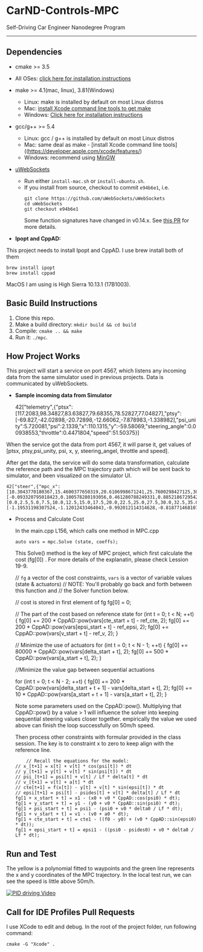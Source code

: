 # CarND-Controls-MPC
Self-Driving Car Engineer Nanodegree Program

---

## Dependencies

* cmake >= 3.5
 * All OSes: [click here for installation instructions](https://cmake.org/install/)
* make >= 4.1(mac, linux), 3.81(Windows)
  * Linux: make is installed by default on most Linux distros
  * Mac: [install Xcode command line tools to get make](https://developer.apple.com/xcode/features/)
  * Windows: [Click here for installation instructions](http://gnuwin32.sourceforge.net/packages/make.htm)
* gcc/g++ >= 5.4
  * Linux: gcc / g++ is installed by default on most Linux distros
  * Mac: same deal as make - [install Xcode command line tools]((https://developer.apple.com/xcode/features/)
  * Windows: recommend using [MinGW](http://www.mingw.org/)
* [uWebSockets](https://github.com/uWebSockets/uWebSockets)
  * Run either `install-mac.sh` or `install-ubuntu.sh`.
  * If you install from source, checkout to commit `e94b6e1`, i.e.
    ```
    git clone https://github.com/uWebSockets/uWebSockets
    cd uWebSockets
    git checkout e94b6e1
    ```
    Some function signatures have changed in v0.14.x. See [this PR](https://github.com/udacity/CarND-MPC-Project/pull/3) for more details.

* **Ipopt and CppAD:**

This project needs to install Ipopt and CppAD. I use brew install both of them

    brew install ipopt
    brew install cppad

MacOS I am using is High Sierra 10.13.1 (17B1003).


## Basic Build Instructions

1. Clone this repo.
2. Make a build directory: `mkdir build && cd build`
3. Compile: `cmake .. && make`
4. Run it: `./mpc`.

## How Project Works

This project will start a service on port 4567, which listens any incoming data from the same simulator used in previous projects. Data is communicated by uWebSockets.

* **Sample incoming data from Simulator**

    42["telemetry",{"ptsx":[117.2083,98.34827,83.63827,79.68355,78.52827,77.04827],"ptsy":[-69.827,-42.02898,-20.72898,-12.66062,-7.878983,-1.338982],"psi_unity":5.720081,"psi":2.1339,"x":110.1315,"y":-59.58069,"steering_angle":0.00938553,"throttle":0.4471804,"speed":51.50375}]

When the service got the data from port 4567, it will parse it, get values of [ptsx, ptsy,psi_unity, psi, x, y, steering_angel, throttle and speed].

After get the data, the service will do some data transformation, calculate the reference path and the MPC trajectory path which will be sent back to simulator, and been visualized on the simulator UI.

    42["steer",{"mpc_x":[10.3043770180367,15.4600377650319,20.6106998671241,25.7600298427125,30.9133558683391,36.0732754356507,41.2390126837818,46.4078560527436,51.5768923169674],"mpc_y":[-0.093320795018423,0.100578280193056,0.461280788249331,0.885218672954205,1.29673096812346,1.65311892528547,1.94889733528375,2.21497357494321,2.49619537580771],"next_x":[0.0,2.5,5.0,7.5,10.0,12.5,15.0,17.5,20.0,22.5,25.0,27.5,30.0,32.5,35.0,37.5,40.0,42.5,45.0,47.5,50.0,52.5,55.0,57.5,60.0],"next_y":[-1.19531198307524,-1.12012433464043,-0.992012114314628,-0.818771468107446,-0.608198542028485,-0.36808948208735,-0.106240434293645,0.169552455343026,0.451493040813059,0.73178517610685,1.00263271521479,1.25623951212729,1.48480942083472,1.6805462953275,1.83565398959602,1.94233635763066,1.99279725342184,1.97924053095993,1.89387004423535,1.72888964723848,1.47650319395973,1.12891453838948,0.678327534518129,0.116946036336078,-0.56302610216628],"steering_angle":-0.0661150200976763,"throttle":0.445882655482734}]


* Process and Calculate Cost

  In the main.cpp L156, which calls one method in MPC.cpp

      auto vars = mpc.Solve (state, coeffs);

  This Solve() method is the key of MPC project, which first calculate the cost (fg[0]) . For more details of the explanatin, please check Lession 19-9.

    // `fg` a vector of the cost constraints, `vars` is a vector of variable values (state & actuators)
    // NOTE: You'll probably go back and forth between this function and
    // the Solver function below.

    // cost is stored in first element of fg
    fg[0] = 0;


    // The part of the cost based on reference state
    for (int t = 0; t < N; ++t) {
        fg[0] += 200 * CppAD::pow(vars[cte_start + t] - ref_cte, 2);
        fg[0] += 200 * CppAD::pow(vars[epsi_start + t] - ref_epsi, 2);
        fg[0] += CppAD::pow(vars[v_start + t] - ref_v, 2);
    }

    // Minimize the use of actuators
    for (int t = 0; t < N - 1; ++t) {
        fg[0] += 80000 * CppAD::pow(vars[delta_start + t], 2);
        fg[0] += 500 * CppAD::pow(vars[a_start + t], 2);
    }

    //Minimize the value gap between sequential actuations

    for (int t = 0; t < N - 2; ++t) {
        fg[0] += 200 * CppAD::pow(vars[delta_start + t + 1] - vars[delta_start + t], 2);
        fg[0] += 10 * CppAD::pow(vars[a_start + t + 1] - vars[a_start + t], 2);
    }

    Note some parameters used on the CppAD::pow(). Multiplying that CppAD::pow() by a value > 1 will influence the solver into keeping sequential steering values closer together. empirically the value we used above can finish the loop successfully on 50m/h speed.

    Then process other constraints with formular provided in the class session. The key is to constraint x to zero to keep align with the reference line.

          // Recall the equations for the model:
      // x_[t+1] = x[t] + v[t] * cos(psi[t]) * dt
      // y_[t+1] = y[t] + v[t] * sin(psi[t]) * dt
      // psi_[t+1] = psi[t] + v[t] / Lf * delta[t] * dt
      // v_[t+1] = v[t] + a[t] * dt
      // cte[t+1] = f(x[t]) - y[t] + v[t] * sin(epsi[t]) * dt
      // epsi[t+1] = psi[t] - psides[t] + v[t] * delta[t] / Lf * dt
      fg[1 + x_start + t] = x1 - (x0 + v0 * CppAD::cos(psi0) * dt);
      fg[1 + y_start + t] = y1 - (y0 + v0 * CppAD::sin(psi0) * dt);
      fg[1 + psi_start + t] = psi1 - (psi0 + v0 * delta0 / Lf * dt);
      fg[1 + v_start + t] = v1 - (v0 + a0 * dt);
      fg[1 + cte_start + t] = cte1 - ((f0 - y0) + (v0 * CppAD::sin(epsi0) * dt));
      fg[1 + epsi_start + t] = epsi1 - ((psi0 - psides0) + v0 * delta0 / Lf * dt);

## Run and Test

The yellow is a polynomial fitted to waypoints and the green line represents the x and y coordinates of the MPC trajectory. In the local test run, we can see the speed is little above 50m/h.

[![PID driving Video](https://youtu.be/dKI5EoLLmEc/0.jpg)](https://youtu.be/dKI5EoLLmEc)


## Call for IDE Profiles Pull Requests

I use XCode to edit and debug. In the root of the project folder, run following command:

    cmake -G "Xcode" .
